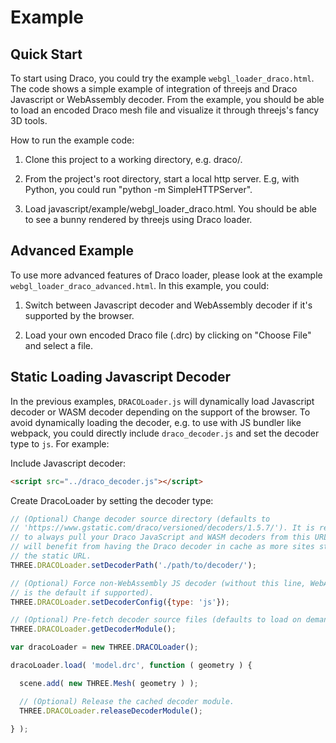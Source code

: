 # Example

## Quick Start

To start using Draco, you could try the example `webgl_loader_draco.html`. The
code shows a simple example of integration of threejs and Draco Javascript or
WebAssembly decoder. From the example, you should be able to load an encoded
Draco mesh file and visualize it through threejs's fancy 3D tools.

How to run the example code:

1. Clone this project to a working directory, e.g. draco/.

2. From the project's root directory, start a local http server. E.g, with
Python, you could run "python -m SimpleHTTPServer".

3. Load javascript/example/webgl_loader_draco.html. You should be able to see a
bunny rendered by threejs using Draco loader.

## Advanced Example

To use more advanced features of Draco loader, please look at the example
`webgl_loader_draco_advanced.html`. In this example, you could:

1. Switch between Javascript decoder and WebAssembly decoder if it's supported
by the browser.

2. Load your own encoded Draco file (.drc) by clicking on "Choose File" and
select a file.

## Static Loading Javascript Decoder

In the previous examples, `DRACOLoader.js` will dynamically load Javascript
decoder or WASM decoder depending on the support of the browser. To avoid
dynamically loading the decoder, e.g. to use with JS bundler like webpack, you
could directly include `draco_decoder.js` and set the decoder type to `js`. For
example:

Include Javascript decoder:

```html
<script src="../draco_decoder.js"></script>
```

Create DracoLoader by setting the decoder type:

```js
// (Optional) Change decoder source directory (defaults to
// 'https://www.gstatic.com/draco/versioned/decoders/1.5.7/'). It is recommended
// to always pull your Draco JavaScript and WASM decoders from this URL. Users
// will benefit from having the Draco decoder in cache as more sites start using
// the static URL.
THREE.DRACOLoader.setDecoderPath('./path/to/decoder/');

// (Optional) Force non-WebAssembly JS decoder (without this line, WebAssembly
// is the default if supported).
THREE.DRACOLoader.setDecoderConfig({type: 'js'});

// (Optional) Pre-fetch decoder source files (defaults to load on demand).
THREE.DRACOLoader.getDecoderModule();

var dracoLoader = new THREE.DRACOLoader();

dracoLoader.load( 'model.drc', function ( geometry ) {

  scene.add( new THREE.Mesh( geometry ) );

  // (Optional) Release the cached decoder module.
  THREE.DRACOLoader.releaseDecoderModule();

} );
```

